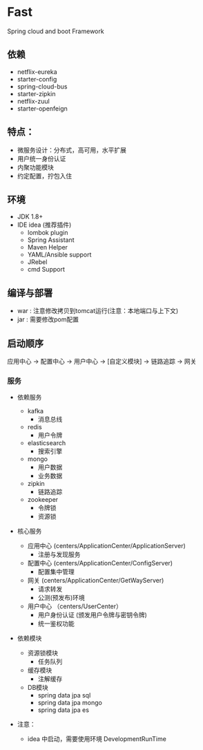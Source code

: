 # Fast
Spring cloud and boot Framework


## 依赖
- netflix-eureka
- starter-config
- spring-cloud-bus
- starter-zipkin 
- netflix-zuul
- starter-openfeign


## 特点：
- 微服务设计：分布式，高可用，水平扩展
- 用户统一身份认证
- 内聚功能模块
- 约定配置，拧包入住

	
## 环境
- JDK 1.8+ 
- IDE idea (推荐插件) 
    - lombok plugin 
    - Spring Assistant 
    - Maven Helper
    - YAML/Ansible support
    - JRebel
    - cmd Support
 
## 编译与部署
- war : 注意修改拷贝到tomcat运行(注意：本地端口与上下文)
- jar : 需要修改pom配置


## 启动顺序
应用中心 -> 配置中心 -> 用户中心 -> [自定义模块] -> 链路追踪 -> 网关 



### 服务
- 依赖服务
    - kafka
        - 消息总线
    - redis 
        - 用户令牌
    - elasticsearch
        - 搜索引擎
    - mongo
        - 用户数据
        - 业务数据
    - zipkin
        - 链路追踪
    - zookeeper
        - 令牌锁
        - 资源锁
- 核心服务
    - 应用中心 (centers/ApplicationCenter/ApplicationServer)
        - 注册与发现服务
    - 配置中心 (centers/ApplicationCenter/ConfigServer)
        - 配置集中管理
    - 网关 (centers/ApplicationCenter/GetWayServer)
        - 请求转发
        - 公测(预发布)环境
    - 用户中心 （centers/UserCenter）
        - 用户身份认证 (颁发用户令牌与密钥令牌)
        - 统一鉴权功能 
- 依赖模块
    - 资源锁模块
        - 任务队列
    - 缓存模块
        - 注解缓存
    - DB模块
        - spring data jpa sql
        - spring data jpa mongo
        - spring data jpa es
        
        
- 注意：
    - idea 中启动，需要使用环境 DevelopmentRunTime